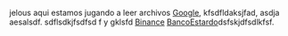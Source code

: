 jelous aqui estamos jugando a leer archivos
[Google](https://www.google.com), kfsdfldaksjfad,  asdja aesalsdf.
sdflsdkjfsdfsd f y gklsfd [Binance](https://www.binance.com/es)
[BancoEstardo](https://www.bancoestadocueck.cl)dsfskjdfsdlkfsf.

